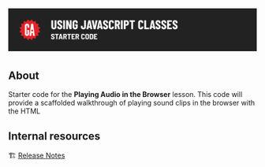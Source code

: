 # ![Using JavaScript Classes - Starter Code](./internal-resources/assets/hero.png)

## About

Starter code for the **Playing Audio in the Browser** lesson. This code will provide a scaffolded walkthrough of playing sound clips in the browser with the HTML <audio> tag and the `Audio` class in Javascript.


## Internal resources

🏗️ [Release Notes](./internal-resources/release-notes.md)
